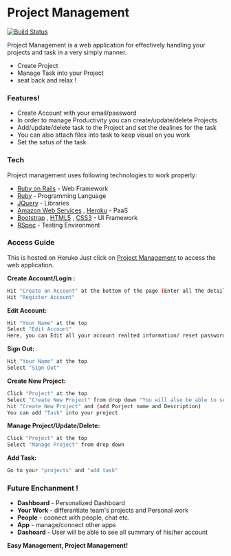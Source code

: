 # Project Management
[![Build Status](https://travis-ci.org/joemccann/dillinger.svg?branch=master)](https://travis-ci.org/joemccann/dillinger)

Project Management is a web application for effectively handling your projects and task in a very simply manner.

  - Create Project  
  - Manage Task into your Project
  - seat back and relax !

### Features!
  - Create Account with your email/password 
  - In order to manage Productivity you can create/update/delete Projects  
  - Add/update/delete task to the Project and set the dealines for the task
  - You can also attach files into task to keep visual on you work
  - Set the satus of the task

### Tech

Project management uses following technologies to work properly:

* [Ruby on Rails](https://rubyonrails.org/) - Web Framework
* [Ruby](https://rubyonrails.org/) - Programming Language
* [JQuery](https://jquery.com/) - Libraries
* [Amazon Web Services](https://aws.amazon.com/) , [Heroku](https://www.heroku.com/home) - PaaS
* [Bootstrap](https://getbootstrap.com/) , [HTML5](https://www.w3schools.com/html/html_intro.asp) , [CSS3](https://www.w3schools.com/css/) - UI Framework
* [RSpec](https://rspec.info/) - Testing Environment

### Access Guide
This is hosted on Heruko
Just click on [Project Management](https://pma-riyank-rails.herokuapp.com/users/sign_in) to access the web application.

**Create Account/Login :**
```sh
Hit "Create an Account" at the bottom of the page (Enter all the details (First Name, Last Name etc.)
Hit "Register Account"
```

**Edit Account:**
```sh
Hit "Your Name" at the top
Select "Edit Account"
Here, you can Edit all your account realted information/ reset password and Update
```

**Sign Out:**
```sh
Hit "Your Name" at the top 
Select "Sign Out" 
```

**Create New Project:**
```sh
Click "Project" at the top
Select "Create New Project" from drop down "You will also be able to see your projects which is already created over here"
hit "Create New Project" and (add Porject name and Description)
You can add "Task" into your project
```

**Manage Project/Update/Delete:**
```sh 
Click "Project" at the top
Select "Manage Project" from drop down
```

**Add Task:**
```sh
Go to your "projects" and "add task"
```
### Future Enchanment !
   - **Dashboard** - Personalized Dashboard 
   - **Your Work** - differantiate team's projects and Personal work
   - **People** - coonect with people, chat etc.
   - **App** - manage/connect other apps
   - **Dashoard** - User will be able to see all summary of his/her account


**Easy Management, Project Management!**
